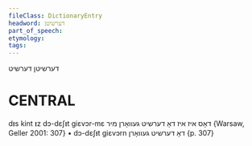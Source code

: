 ```yaml
---
fileClass: DictionaryEntry
headword: דערשיטן
part_of_speech: 
etymology: 
tags: 
---
```

דערשיטן
דערשיט

CENTRAL
========

dᵻs kint ᵻz dɔ-dɛʃᵻt giɛvɔr-mɛ דאָס איז איז דאָ דערשיט געוואָרן מיר {Warsaw, Geller 2001: 307}
	•	dɔ-dɛʃᵻt giɛvɔrn דאָ דערשיט געוואָרן {p. 307}